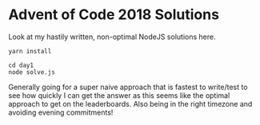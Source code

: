 Advent of Code 2018 Solutions
=============================

Look at my hastily written, non-optimal NodeJS solutions here.

```
yarn install

cd day1
node solve.js
```

Generally going for a super naive approach that is fastest to write/test to see how quickly I can get the answer as this
seems like the optimal approach to get on the leaderboards. Also being in the right timezone and avoiding evening
commitments!
